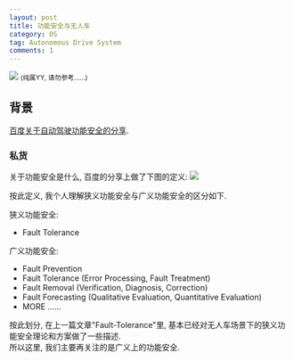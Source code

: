 ```yaml
---
layout: post
title: 功能安全与无人车
category: OS
tag: Autonomous Drive System
comments: 1
---
```


![](http://blog.iotwrt.com/images/safety.svg)
<small>(纯属YY, 请勿参考......)</small>

## 背景

[百度关于自动驾驶功能安全的分享](https://mp.weixin.qq.com/s/M3mJ8BWSA1NsngmebEx_Gw).  

### 私货

关于功能安全是什么, 百度的分享上做了下图的定义:
![](https://img-blog.csdn.net/20180823152749655?watermark/2/text/aHR0cHM6Ly9ibG9nLmNzZG4ubmV0L3l1eHVhbjIwMDYyMDA3/font/5a6L5L2T/fontsize/400/fill/I0JBQkFCMA==/dissolve/70)

按此定义, 我个人理解狭义功能安全与广义功能安全的区分如下.  

狭义功能安全:  
* Fault Tolerance

广义功能安全:  
* Fault Prevention
* Fault Tolerance (Error Processing, Fault Treatment)
* Fault Removal (Verification, Diagnosis, Correction)
* Fault Forecasting (Qualitative Evaluation, Quantitative Evaluation)
* MORE ......

按此划分, 在上一篇文章"Fault-Tolerance"里, 基本已经对无人车场景下的狭义功能安全理论和方案做了一些描述.  
所以这里, 我们主要再关注的是广义上的功能安全.  

